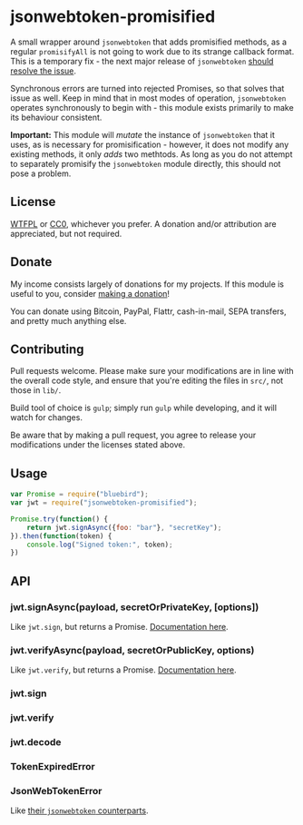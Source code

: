 # jsonwebtoken-promisified

A small wrapper around `jsonwebtoken` that adds promisified methods, as a regular `promisifyAll` is not going to work due to its strange callback format. This is a temporary fix - the next major release of `jsonwebtoken` [should resolve the issue](https://github.com/auth0/node-jsonwebtoken/issues/169#issuecomment-184660817).

Synchronous errors are turned into rejected Promises, so that solves that issue as well. Keep in mind that in most modes of operation, `jsonwebtoken` operates synchronously to begin with - this module exists primarily to make its behaviour consistent.

__Important:__ This module will *mutate* the instance of `jsonwebtoken` that it uses, as is necessary for promisification - however, it does not modify any existing methods, it only *adds* two methtods. As long as you do not attempt to separately promisify the `jsonwebtoken` module directly, this should not pose a problem.

## License

[WTFPL](http://www.wtfpl.net/txt/copying/) or [CC0](https://creativecommons.org/publicdomain/zero/1.0/), whichever you prefer. A donation and/or attribution are appreciated, but not required.

## Donate

My income consists largely of donations for my projects. If this module is useful to you, consider [making a donation](http://cryto.net/~joepie91/donate.html)!

You can donate using Bitcoin, PayPal, Flattr, cash-in-mail, SEPA transfers, and pretty much anything else.

## Contributing

Pull requests welcome. Please make sure your modifications are in line with the overall code style, and ensure that you're editing the files in `src/`, not those in `lib/`.

Build tool of choice is `gulp`; simply run `gulp` while developing, and it will watch for changes.

Be aware that by making a pull request, you agree to release your modifications under the licenses stated above.

## Usage

```javascript
var Promise = require("bluebird");
var jwt = require("jsonwebtoken-promisified");

Promise.try(function() {
	return jwt.signAsync({foo: "bar"}, "secretKey");
}).then(function(token) {
	console.log("Signed token:", token);
})
```

## API

### jwt.signAsync(payload, secretOrPrivateKey, [options])

Like `jwt.sign`, but returns a Promise. [Documentation here](https://github.com/auth0/node-jsonwebtoken#jwtsignpayload-secretorprivatekey-options-callback).

### jwt.verifyAsync(payload, secretOrPublicKey, options)

Like `jwt.verify`, but returns a Promise. [Documentation here](https://github.com/auth0/node-jsonwebtoken#jwtverifytoken-secretorpublickey-options-callback).

### jwt.sign
### jwt.verify
### jwt.decode
### TokenExpiredError
### JsonWebTokenError

Like [their `jsonwebtoken` counterparts](https://github.com/auth0/node-jsonwebtoken#usage).
